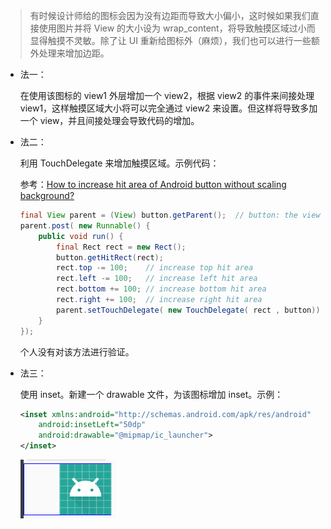 > 有时候设计师给的图标会因为没有边距而导致大小偏小，这时候如果我们直接使用图片并将 View 的大小设为 wrap_content，将导致触摸区域过小而显得触摸不灵敏。除了让 UI 重新给图标外（麻烦），我们也可以进行一些额外处理来增加边距。

+ 法一：

  在使用该图标的 view1 外层增加一个 view2，根据 view2 的事件来间接处理 view1，这样触摸区域大小将可以完全通过 view2 来设置。但这样将导致多加一个 view，并且间接处理会导致代码的增加。

+ 法二：

  利用 TouchDelegate 来增加触摸区域。示例代码：

  参考：[How to increase hit area of Android button without scaling background?](https://stackoverflow.com/questions/8176105/how-to-increase-hit-area-of-android-button-without-scaling-background)

  ```java
  final View parent = (View) button.getParent();  // button: the view you want to enlarge hit area
  parent.post( new Runnable() {
      public void run() { 
          final Rect rect = new Rect(); 
          button.getHitRect(rect); 
          rect.top -= 100;    // increase top hit area
          rect.left -= 100;   // increase left hit area
          rect.bottom += 100; // increase bottom hit area           
          rect.right += 100;  // increase right hit area
          parent.setTouchDelegate( new TouchDelegate( rect , button)); 
      } 
  }); 
  ```

  个人没有对该方法进行验证。

+ 法三：

  使用 inset。新建一个 drawable 文件，为该图标增加 inset。示例：

  ```xml
  <inset xmlns:android="http://schemas.android.com/apk/res/android"
      android:insetLeft="50dp"
      android:drawable="@mipmap/ic_launcher">
  </inset>
  ```

  ![inset_launcher](../../photo/inset_launcher.png)